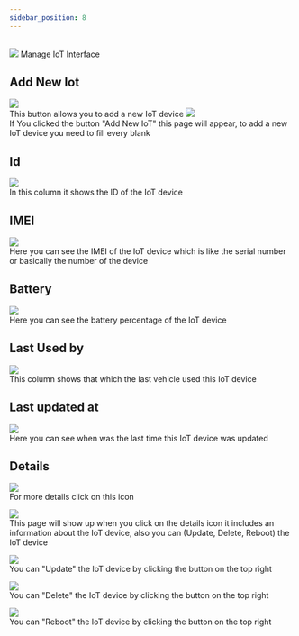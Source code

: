```yaml
---
sidebar_position: 8
---
```



<br/>
<img src="/img/ManageIOT/IOT5.png"/> 
Manage IoT Interface
<br/>

## Add New Iot
<img src="/img/ManageIOT/iotdevice1.png"/> <br/>
This button allows you to add a new IoT device
<img src="/img/ManageIOT/iotdevice2.png"/> <br/>
If You clicked the button "Add New IoT" this page will appear, to add a new IoT device you need to fill every blank

## Id
<img src="/img/ManageIOT/IOT6.png"/> <br/>
In this column it shows the ID of the IoT device
<br/>

## IMEI
<img src="/img/ManageIOT/IOT7.png"/> <br/>
Here you can see the IMEI of the IoT device which is like the serial number or basically the number of the device


## Battery
<img src="/img/ManageIOT/IOT8.png"/>
<br/>
Here you can see the battery percentage of the IoT device

## Last Used by
<img src="/img/ManageIOT/IOT9.png"/>
<br/>
This column shows that which the last vehicle used this IoT device 

## Last updated at
<img src="/img/ManageIOT/IOT10.png"/>
<br/>
Here you can see when was the last time this IoT device was updated
<br/>






## Details
<img src="/img/ManageIOT/IOT11.png"/> <br/>
For more details click on this icon

<img src="/img/ManageIOT/iotdevice3.png"/> <br/>
This page will show up when you click on the details icon it includes an information about the IoT device, also you can (Update, Delete, Reboot) the IoT device <br/>

<img src="/img/ManageIOT/iotdevice7.png"/> <br/>
You can "Update" the IoT device by clicking the button on the top right <br/>

<img src="/img/ManageIOT/iotdevice8.png"/> <br/>
You can "Delete" the IoT device by clicking the button on the top right <br/>

<img src="/img/ManageIOT/iotdevice9.png"/> <br/>
You can "Reboot" the IoT device by clicking the button on the top right 
